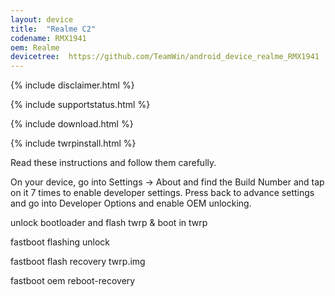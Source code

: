 ```yaml
---
layout: device
title:  "Realme C2"
codename: RMX1941
oem: Realme
devicetree:  https://github.com/TeamWin/android_device_realme_RMX1941
---
```


{% include disclaimer.html %}

{% include supportstatus.html %}

{% include download.html %}

{% include twrpinstall.html %}

Read these instructions and follow them carefully.

On your device, go into Settings -> About and find the Build Number and tap on it 7 times to enable developer settings. Press back to advance settings and go into Developer Options and enable OEM unlocking.

unlock bootloader and flash twrp & boot in twrp

fastboot flashing unlock

fastboot flash recovery twrp.img

fastboot oem reboot-recovery
